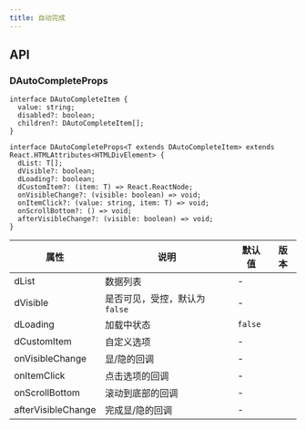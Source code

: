 ```yaml
---
title: 自动完成
---
```


## API

### DAutoCompleteProps

```tsx
interface DAutoCompleteItem {
  value: string;
  disabled?: boolean;
  children?: DAutoCompleteItem[];
}

interface DAutoCompleteProps<T extends DAutoCompleteItem> extends React.HTMLAttributes<HTMLDivElement> {
  dList: T[];
  dVisible?: boolean;
  dLoading?: boolean;
  dCustomItem?: (item: T) => React.ReactNode;
  onVisibleChange?: (visible: boolean) => void;
  onItemClick?: (value: string, item: T) => void;
  onScrollBottom?: () => void;
  afterVisibleChange?: (visible: boolean) => void;
}
```

<!-- prettier-ignore-start -->
| 属性 | 说明 | 默认值 | 版本 | 
| --- | --- | --- | --- | 
| dList | 数据列表 | - |  |
| dVisible | 是否可见，受控，默认为 `false` | - |  |
| dLoading | 加载中状态 | `false` |  |
| dCustomItem | 自定义选项 | - |  |
| onVisibleChange | 显/隐的回调 | - |  |
| onItemClick | 点击选项的回调 | - |  |
| onScrollBottom | 滚动到底部的回调 | - |  |
| afterVisibleChange | 完成显/隐的回调 | - |  |
<!-- prettier-ignore-end -->
